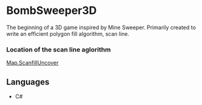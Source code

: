 # BombSweeper3D

The beginning of a 3D game inspired by Mine Sweeper. Primarily created to write an efficient polygon fill algorithm, scan line.

### Location of the scan line aglorithm
[Map.ScanfillUncover](https://github.com/TimothyA86/BombSweeper/blob/master/Assets/GameLogic/Core/Map.cs#L213)

## Languages
* C#